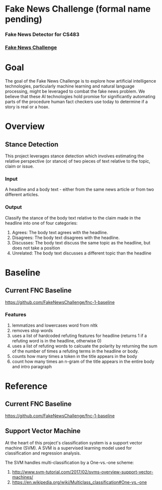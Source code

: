 # Fake News Challenge (formal name pending) 
### Fake News Detector for CS483
### [Fake News Challenge](http://www.fakenewschallenge.org)

# Goal
The goal of the Fake News Challenge is to explore how artificial intelligence technologies, particularly machine learning and natural language processing, might be leveraged to combat the fake news problem. We believe that these AI technologies hold promise for significantly automating parts of the procedure human fact checkers use today to determine if a story is real or a hoax.

# Overview
## Stance Detection
This project leverages stance detection which involves estimating the relative perspective (or stance) of two pieces of text relative to the topic, claim or issue.
### Input
A headline and a body text - either from the same news article or from two different articles.
### Output
Classify the stance of the body text relative to the claim made in the headline into one of four categories:
  1. Agrees: The body text agrees with the headline.
  2. Disagrees: The body text disagrees with the headline.
  3. Discusses: The body text discuss the same topic as the headline, but does not take a position
  4. Unrelated: The body text discusses a different topic than the headline

# Baseline
## Current FNC Baseline
https://github.com/FakeNewsChallenge/fnc-1-baseline

### Features
  1. lemmatizes and lowercases word from nltk
  2. removes stop words
  3. uses a list of hardcoded refuting features for headline (returns 1 if a refuting word is in the headline, otherwise 0) 
  4. uses a list of refuting words to calcuate the polarity by returning the sum of the number of times a refuting terms in the headline or body.
  5. counts how many times a token in the title appears in the body
  6. count how many times an n-gram of the title appears in the entire body and intro paragraph

# Reference
## Current FNC Baseline
https://github.com/FakeNewsChallenge/fnc-1-baseline

## Support Vector Machine
At the heart of this project's classification system is a support vector machine (SVM). A SVM is a supervised learning model used for classification and regression analysis.

The SVM handles multi-classification by a One-vs.-one scheme:
  1. http://www.svm-tutorial.com/2017/02/svms-overview-support-vector-machines/
  2. https://en.wikipedia.org/wiki/Multiclass_classification#One-vs.-one
